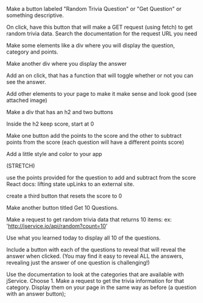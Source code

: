 Make a button labeled "Random Trivia Question" or "Get Question" or something descriptive.

On click, have this button that will make a GET request (using fetch) to get random trivia data. Search the documentation for the request URL you need

Make some elements like a div where you will display the question, category and points. 

Make another div where you display the answer

Add an on click, that has a function that will toggle whether or not you can see the answer.

Add other elements to your page to make it make sense and look good (see attached image)

Make a div that has an h2 and two buttons

Inside the h2 keep score, start at 0

Make one button add the points to the score and the other to subtract points from the score (each question will have a different points score)

Add a little style and color to your app

 

(STRETCH)
 

use the points provided for the question to add and subtract from the score React docs: lifting state upLinks to an external site.

create a third button that resets the score to 0

Make another button titled Get 10 Questions.

Make a request to get random trivia data that returns 10 items: ex: 'http://jservice.io/api/random?count=10'

Use what you learned today to display all 10 of the questions.

Include a button with each of the questions to reveal that will reveal the answer when clicked. (You may find it easy to reveal ALL the answers, revealing just the answer of one question is challenging!)

Use the documentation to look at the categories that are available with jService. Choose 1. Make a request to get the trivia information for that category. Display them on your page in the same way as before (a question with an answer button);

 